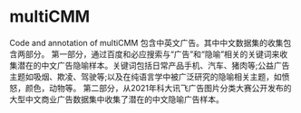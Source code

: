 # multiCMM
Code and annotation of multiCMM
包含中英文广告。其中中文数据集的收集包含两部分。
第一部分，通过百度和必应搜索与“广告”和“隐喻”相关的关键词来收集潜在的中文广告隐喻样本。关键词包括日常产品手机、汽车、猪肉等;公益广告主题如吸烟、欺凌、驾驶等;以及在纯语言学中被广泛研究的隐喻相关主题，如愤怒，颜色，动物等。
第二部分，从2021年科大讯飞广告图片分类大赛公开发布的大型中文商业广告数据集中收集了潜在的中文隐喻广告样本。
